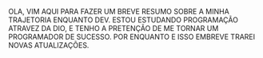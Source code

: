 OLA, VIM AQUI PARA FAZER UM BREVE RESUMO SOBRE A MINHA TRAJETORIA ENQUANTO DEV. ESTOU ESTUDANDO PROGRAMAÇÃO ATRAVEZ DA DIO, E TENHO A PRETENÇÃO DE ME TORNAR UM PROGRAMADOR 
DE SUCESSO. POR ENQUANTO E ISSO EMBREVE TRAREI NOVAS ATUALIZAÇÕES.
